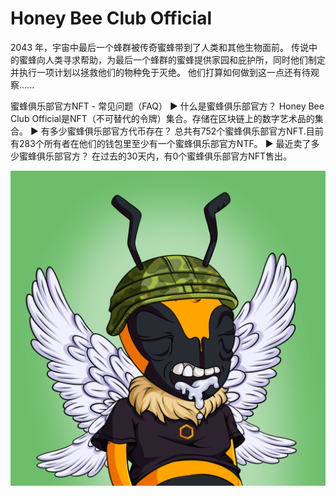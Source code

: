 # Honey Bee Club Official

2043 年，宇宙中最后一个蜂群被传奇蜜蜂带到了人类和其他生物面前。 传说中的蜜蜂向人类寻求帮助，为最后一个蜂群的蜜蜂提供家园和庇护所，同时他们制定并执行一项计划以拯救他们的物种免于灭绝。 他们打算如何做到这一点还有待观察......

蜜蜂俱乐部官方NFT - 常见问题（FAQ）
▶ 什么是蜜蜂俱乐部官方？
Honey Bee Club Official是NFT（不可替代的令牌）集合。存储在区块链上的数字艺术品的集合。
▶ 有多少蜜蜂俱乐部官方代币存在？
总共有752个蜜蜂俱乐部官方NFT.目前有283个所有者在他们的钱包里至少有一个蜜蜂俱乐部官方NTF。
▶ 最近卖了多少蜜蜂俱乐部官方？
在过去的30天内，有0个蜜蜂俱乐部官方NFT售出。

![nft](unnamed.png)
